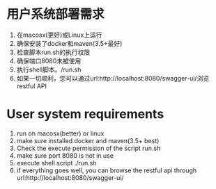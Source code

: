 # 用户系统部署需求
1. 在macosx(更好)或Linux上运行
2. 确保安装了docker和maven(3.5+最好)
3. 检查脚本run.sh的执行权限
4. 确保端口8080未被使用
5. 执行shell脚本。/run.sh
6. 如果一切顺利，您可以通过url:http://localhost:8080/swagger-ui/浏览restful API

# User system requirements
1. run on macosx(better) or linux
2. make sure installed docker and maven(3.5+ best)
3. Check the execute permission of the script run.sh
4. make sure port 8080 is not in use
5. execute shell script ./run.sh
6. if everything goes well, you can browse the restful api through url:http://localhost:8080/swagger-ui/

